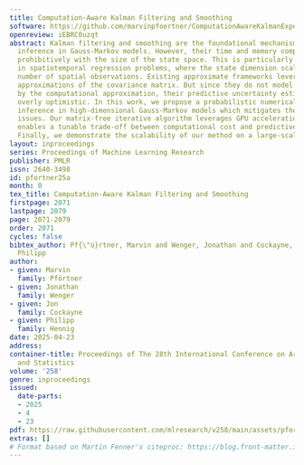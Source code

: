 ```yaml
---
title: Computation-Aware Kalman Filtering and Smoothing
software: https://github.com/marvinpfoertner/ComputationAwareKalmanExperiments.jl
openreview: iEBRC0uzqt
abstract: Kalman filtering and smoothing are the foundational mechanisms for efficient
  inference in Gauss-Markov models. However, their time and memory complexities scale
  prohibitively with the size of the state space. This is particularly problematic
  in spatiotemporal regression problems, where the state dimension scales with the
  number of spatial observations. Existing approximate frameworks leverage low-rank
  approximations of the covariance matrix. But since they do not model the error introduced
  by the computational approximation, their predictive uncertainty estimates can be
  overly optimistic. In this work, we propose a probabilistic numerical method for
  inference in high-dimensional Gauss-Markov models which mitigates these scaling
  issues. Our matrix-free iterative algorithm leverages GPU acceleration and crucially
  enables a tunable trade-off between computational cost and predictive uncertainty.
  Finally, we demonstrate the scalability of our method on a large-scale climate dataset.
layout: inproceedings
series: Proceedings of Machine Learning Research
publisher: PMLR
issn: 2640-3498
id: pfortner25a
month: 0
tex_title: Computation-Aware Kalman Filtering and Smoothing
firstpage: 2071
lastpage: 2079
page: 2071-2079
order: 2071
cycles: false
bibtex_author: Pf{\"o}rtner, Marvin and Wenger, Jonathan and Cockayne, Jon and Hennig,
  Philipp
author:
- given: Marvin
  family: Pförtner
- given: Jonathan
  family: Wenger
- given: Jon
  family: Cockayne
- given: Philipp
  family: Hennig
date: 2025-04-23
address:
container-title: Proceedings of The 28th International Conference on Artificial Intelligence
  and Statistics
volume: '258'
genre: inproceedings
issued:
  date-parts:
  - 2025
  - 4
  - 23
pdf: https://raw.githubusercontent.com/mlresearch/v258/main/assets/pfortner25a/pfortner25a.pdf
extras: []
# Format based on Martin Fenner's citeproc: https://blog.front-matter.io/posts/citeproc-yaml-for-bibliographies/
---
```

